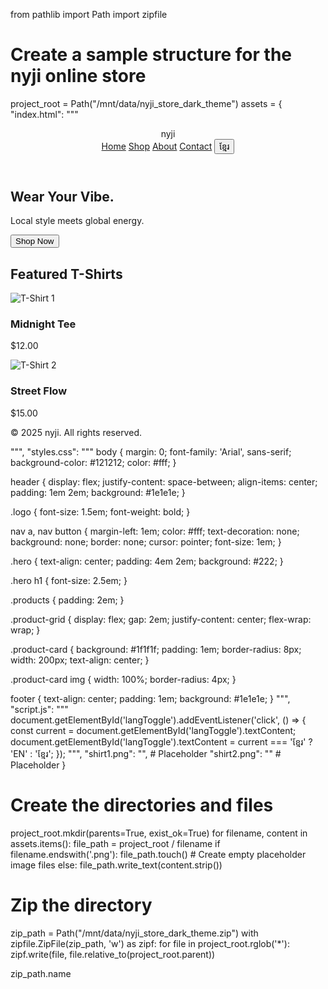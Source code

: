 from pathlib import Path
import zipfile

# Create a sample structure for the nyji online store
project_root = Path("/mnt/data/nyji_store_dark_theme")
assets = {
    "index.html": """
<!DOCTYPE html>
<html lang="en">
<head>
  <meta charset="UTF-8">
  <meta name="viewport" content="width=device-width, initial-scale=1.0">
  <title>nyji | Local T-Shirt Brand</title>
  <link rel="stylesheet" href="styles.css">
</head>
<body>
  <header>
    <div class="logo">nyji</div>
    <nav>
      <a href="#">Home</a>
      <a href="#">Shop</a>
      <a href="#">About</a>
      <a href="#">Contact</a>
      <button id="langToggle">ខ្មែរ</button>
    </nav>
  </header>

  <section class="hero">
    <h1>Wear Your Vibe.</h1>
    <p>Local style meets global energy.</p>
    <button>Shop Now</button>
  </section>

  <section class="products">
    <h2>Featured T-Shirts</h2>
    <div class="product-grid">
      <div class="product-card">
        <img src="shirt1.png" alt="T-Shirt 1">
        <h3>Midnight Tee</h3>
        <p>$12.00</p>
      </div>
      <div class="product-card">
        <img src="shirt2.png" alt="T-Shirt 2">
        <h3>Street Flow</h3>
        <p>$15.00</p>
      </div>
    </div>
  </section>

  <footer>
    <p>© 2025 nyji. All rights reserved.</p>
  </footer>

  <script src="script.js"></script>
</body>
</html>
""",
    "styles.css": """
body {
  margin: 0;
  font-family: 'Arial', sans-serif;
  background-color: #121212;
  color: #fff;
}

header {
  display: flex;
  justify-content: space-between;
  align-items: center;
  padding: 1em 2em;
  background: #1e1e1e;
}

.logo {
  font-size: 1.5em;
  font-weight: bold;
}

nav a, nav button {
  margin-left: 1em;
  color: #fff;
  text-decoration: none;
  background: none;
  border: none;
  cursor: pointer;
  font-size: 1em;
}

.hero {
  text-align: center;
  padding: 4em 2em;
  background: #222;
}

.hero h1 {
  font-size: 2.5em;
}

.products {
  padding: 2em;
}

.product-grid {
  display: flex;
  gap: 2em;
  justify-content: center;
  flex-wrap: wrap;
}

.product-card {
  background: #1f1f1f;
  padding: 1em;
  border-radius: 8px;
  width: 200px;
  text-align: center;
}

.product-card img {
  width: 100%;
  border-radius: 4px;
}

footer {
  text-align: center;
  padding: 1em;
  background: #1e1e1e;
}
""",
    "script.js": """
document.getElementById('langToggle').addEventListener('click', () => {
  const current = document.getElementById('langToggle').textContent;
  document.getElementById('langToggle').textContent = current === 'ខ្មែរ' ? 'EN' : 'ខ្មែរ';
});
""",
    "shirt1.png": "",  # Placeholder
    "shirt2.png": ""   # Placeholder
}

# Create the directories and files
project_root.mkdir(parents=True, exist_ok=True)
for filename, content in assets.items():
    file_path = project_root / filename
    if filename.endswith('.png'):
        file_path.touch()  # Create empty placeholder image files
    else:
        file_path.write_text(content.strip())

# Zip the directory
zip_path = Path("/mnt/data/nyji_store_dark_theme.zip")
with zipfile.ZipFile(zip_path, 'w') as zipf:
    for file in project_root.rglob('*'):
        zipf.write(file, file.relative_to(project_root.parent))

zip_path.name
